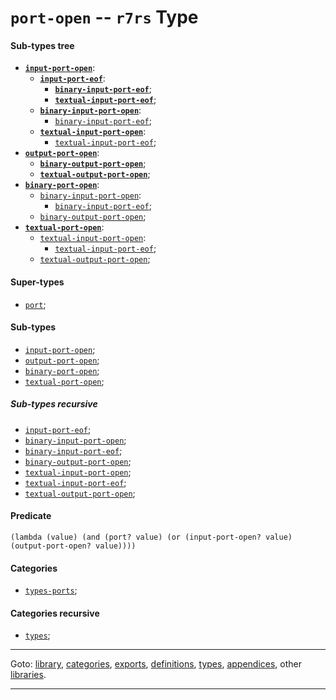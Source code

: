 

<a id='type__r7rs__port-open'></a>

# `port-open` -- `r7rs` Type


<a id='type__r7rs__port-open__sub-types-tree'></a>

#### Sub-types tree

* **[`input-port-open`](../../r7rs/types/input-port-open.md#type__r7rs__input-port-open)**:
  * **[`input-port-eof`](../../r7rs/types/input-port-eof.md#type__r7rs__input-port-eof)**:
    * **[`binary-input-port-eof`](../../r7rs/types/binary-input-port-eof.md#type__r7rs__binary-input-port-eof)**;
    * **[`textual-input-port-eof`](../../r7rs/types/textual-input-port-eof.md#type__r7rs__textual-input-port-eof)**;
  * **[`binary-input-port-open`](../../r7rs/types/binary-input-port-open.md#type__r7rs__binary-input-port-open)**:
    * [`binary-input-port-eof`](../../r7rs/types/binary-input-port-eof.md#type__r7rs__binary-input-port-eof);
  * **[`textual-input-port-open`](../../r7rs/types/textual-input-port-open.md#type__r7rs__textual-input-port-open)**:
    * [`textual-input-port-eof`](../../r7rs/types/textual-input-port-eof.md#type__r7rs__textual-input-port-eof);
* **[`output-port-open`](../../r7rs/types/output-port-open.md#type__r7rs__output-port-open)**:
  * **[`binary-output-port-open`](../../r7rs/types/binary-output-port-open.md#type__r7rs__binary-output-port-open)**;
  * **[`textual-output-port-open`](../../r7rs/types/textual-output-port-open.md#type__r7rs__textual-output-port-open)**;
* **[`binary-port-open`](../../r7rs/types/binary-port-open.md#type__r7rs__binary-port-open)**:
  * [`binary-input-port-open`](../../r7rs/types/binary-input-port-open.md#type__r7rs__binary-input-port-open):
    * [`binary-input-port-eof`](../../r7rs/types/binary-input-port-eof.md#type__r7rs__binary-input-port-eof);
  * [`binary-output-port-open`](../../r7rs/types/binary-output-port-open.md#type__r7rs__binary-output-port-open);
* **[`textual-port-open`](../../r7rs/types/textual-port-open.md#type__r7rs__textual-port-open)**:
  * [`textual-input-port-open`](../../r7rs/types/textual-input-port-open.md#type__r7rs__textual-input-port-open):
    * [`textual-input-port-eof`](../../r7rs/types/textual-input-port-eof.md#type__r7rs__textual-input-port-eof);
  * [`textual-output-port-open`](../../r7rs/types/textual-output-port-open.md#type__r7rs__textual-output-port-open);


<a id='type__r7rs__port-open__super-types'></a>

#### Super-types

 * [`port`](../../r7rs/types/port.md#type__r7rs__port);


<a id='type__r7rs__port-open__sub-types'></a>

#### Sub-types

 * [`input-port-open`](../../r7rs/types/input-port-open.md#type__r7rs__input-port-open);
 * [`output-port-open`](../../r7rs/types/output-port-open.md#type__r7rs__output-port-open);
 * [`binary-port-open`](../../r7rs/types/binary-port-open.md#type__r7rs__binary-port-open);
 * [`textual-port-open`](../../r7rs/types/textual-port-open.md#type__r7rs__textual-port-open);


<a id='type__r7rs__port-open__sub-types-recursive'></a>

##### Sub-types recursive

 * [`input-port-eof`](../../r7rs/types/input-port-eof.md#type__r7rs__input-port-eof);
 * [`binary-input-port-open`](../../r7rs/types/binary-input-port-open.md#type__r7rs__binary-input-port-open);
 * [`binary-input-port-eof`](../../r7rs/types/binary-input-port-eof.md#type__r7rs__binary-input-port-eof);
 * [`binary-output-port-open`](../../r7rs/types/binary-output-port-open.md#type__r7rs__binary-output-port-open);
 * [`textual-input-port-open`](../../r7rs/types/textual-input-port-open.md#type__r7rs__textual-input-port-open);
 * [`textual-input-port-eof`](../../r7rs/types/textual-input-port-eof.md#type__r7rs__textual-input-port-eof);
 * [`textual-output-port-open`](../../r7rs/types/textual-output-port-open.md#type__r7rs__textual-output-port-open);


<a id='type__r7rs__port-open__predicate'></a>

#### Predicate

````
(lambda (value) (and (port? value) (or (input-port-open? value) (output-port-open? value))))
````


<a id='type__r7rs__port-open__categories'></a>

#### Categories

 * [`types-ports`](../../r7rs/categories/types-ports.md#category__r7rs__types-ports);


<a id='type__r7rs__port-open__categories-recursive'></a>

#### Categories recursive

 * [`types`](../../r7rs/categories/types.md#category__r7rs__types);

----

Goto: [library](../../r7rs/_index.md#library__r7rs), [categories](../../r7rs/categories/_index.md#toc__r7rs__categories), [exports](../../r7rs/exports/_index.md#toc__r7rs__exports), [definitions](../../r7rs/definitions/_index.md#toc__r7rs__definitions), [types](../../r7rs/types/_index.md#toc__r7rs__types), [appendices](../../r7rs/appendices/_index.md#toc__r7rs__appendices), other [libraries](../../_libraries.md#toc__libraries).

----

